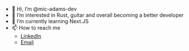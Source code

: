 - 👋 Hi, I’m @mic-adams-dev
- 👀 I’m interested in Rust, guitar and overall becoming a better developer
- 🌱 I’m currently learning Next.JS
- 📫 How to reach me
  - [LinkedIn](https://www.linkedin.com/in/michael-adams-644b7a274/)
  - [Email](mailto:kirosaima@protonmail.com)

<!---
mic-adams-dev/mic-adams-dev is a ✨ special ✨ repository because its `README.md` (this file) appears on your GitHub profile.
You can click the Preview link to take a look at your changes.
--->

